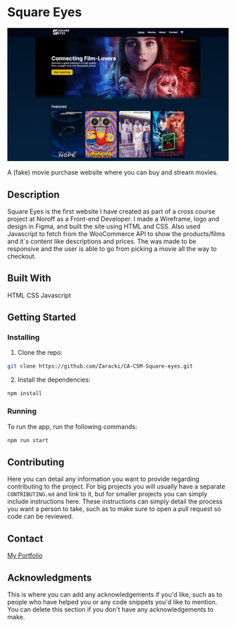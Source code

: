 # Square Eyes

![image](<images/Skjermbilde 2023-10-11 kl. 11.17.50.png>)

A (fake) movie purchase website where you can buy and stream movies.

## Description

Square Eyes is the first website I have created as part of a cross course project at Noroff as a Front-end Developer. I made a Wireframe, logo and design in Figma, and built the site using HTML and CSS. Also used Javascript to fetch from the WooCommerce API to show the products/films and it´s content like descriptions and prices. The was made to be responsive and the user is able to go from picking a movie all the way to checkout.


## Built With

HTML
CSS
Javascript

## Getting Started

### Installing

1. Clone the repo:

```bash
git clone https://github.com/Zaracki/CA-CSM-Square-eyes.git
```

2. Install the dependencies:

```
npm install
```

### Running

To run the app, run the following commands:

```bash
npm run start
```

## Contributing

Here you can detail any information you want to provide regarding contributing to the project. For big projects you will usually have a separate `CONTRIBUTING.md` and link to it, but for smaller projects you can simply include instructions here. These instructions can simply detail the process you want a person to take, such as to make sure to open a pull request so code can be reviewed.

## Contact

[My Portfolio](https://aweide.netlify.app)

## Acknowledgments

This is where you can add any acknowledgements if you'd like, such as to people who have helped you or any code snippets you'd like to mention. You can delete this section if you don't have any acknowledgements to make.
